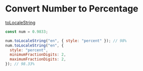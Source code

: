 # Convert Number to Percentage

[toLocaleString](https://developer.mozilla.org/en-US/docs/Web/JavaScript/Reference/Global_Objects/Number/toLocaleString)

```js
const num = 0.9833;

num.toLocaleString("en", { style: "percent" }); // 98%
num.toLocaleString("en", {
  style: "percent",
  minimumFractionDigits: 2,
  maximumFractionDigits: 2,
}); // 98.33%
```
